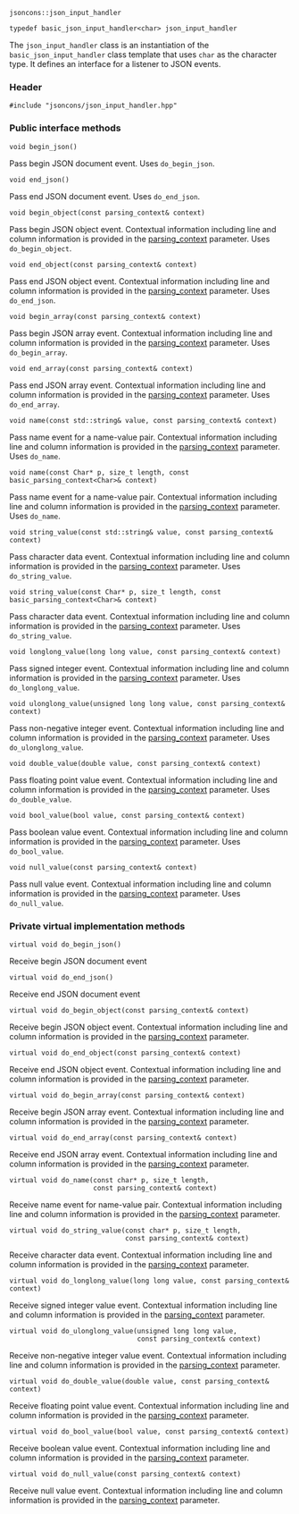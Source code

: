     jsoncons::json_input_handler

    typedef basic_json_input_handler<char> json_input_handler

The `json_input_handler` class is an instantiation of the `basic_json_input_handler` class template that uses `char` as the character type. It defines an interface for a listener to JSON events.

### Header

    #include "jsoncons/json_input_handler.hpp"

### Public interface methods

    void begin_json()
Pass begin JSON document event. Uses `do_begin_json`.

    void end_json()
Pass end JSON document event. Uses `do_end_json`.

    void begin_object(const parsing_context& context)
Pass begin JSON object event. Contextual information including
line and column information is provided in the [parsing_context](parsing_context) parameter. Uses `do_begin_object`.

    void end_object(const parsing_context& context)
Pass end JSON object event. Contextual information including
line and column information is provided in the [parsing_context](parsing_context) parameter. Uses `do_end_json`.

    void begin_array(const parsing_context& context)
Pass begin JSON array event. Contextual information including
line and column information is provided in the [parsing_context](parsing_context) parameter. Uses `do_begin_array`.

    void end_array(const parsing_context& context)
Pass end JSON array event. Contextual information including
line and column information is provided in the [parsing_context](parsing_context) parameter. Uses `do_end_array`.

    void name(const std::string& value, const parsing_context& context)
Pass name event for a name-value pair. Contextual information including
line and column information is provided in the [parsing_context](parsing_context) parameter.  Uses `do_name`.

    void name(const Char* p, size_t length, const basic_parsing_context<Char>& context)
Pass name event for a name-value pair. Contextual information including
line and column information is provided in the [parsing_context](parsing_context) parameter.  Uses `do_name`.

    void string_value(const std::string& value, const parsing_context& context)
Pass character data event. Contextual information including
line and column information is provided in the [parsing_context](parsing_context) parameter. Uses `do_string_value`.

    void string_value(const Char* p, size_t length, const basic_parsing_context<Char>& context)
Pass character data event. Contextual information including
line and column information is provided in the [parsing_context](parsing_context) parameter. Uses `do_string_value`.

    void longlong_value(long long value, const parsing_context& context)
Pass signed integer event. Contextual information including
line and column information is provided in the [parsing_context](parsing_context) parameter. Uses `do_longlong_value`.

    void ulonglong_value(unsigned long long value, const parsing_context& context)
Pass non-negative integer event. Contextual information including
line and column information is provided in the [parsing_context](parsing_context) parameter. Uses `do_ulonglong_value`.

    void double_value(double value, const parsing_context& context)
Pass floating point value event. Contextual information including
line and column information is provided in the [parsing_context](parsing_context) parameter. Uses `do_double_value`.

    void bool_value(bool value, const parsing_context& context)
Pass boolean value event. Contextual information including
line and column information is provided in the [parsing_context](parsing_context) parameter. Uses `do_bool_value`.

    void null_value(const parsing_context& context)
Pass null value event. Contextual information including
line and column information is provided in the [parsing_context](parsing_context) parameter. Uses `do_null_value`.

### Private virtual implementation methods

    virtual void do_begin_json()
Receive begin JSON document event

    virtual void do_end_json()
Receive end JSON document event

    virtual void do_begin_object(const parsing_context& context)
Receive begin JSON object event. Contextual information including
line and column information is provided in the [parsing_context](parsing_context) parameter. 

    virtual void do_end_object(const parsing_context& context)
Receive end JSON object event. Contextual information including
line and column information is provided in the [parsing_context](parsing_context) parameter. 

    virtual void do_begin_array(const parsing_context& context)
Receive begin JSON array event. Contextual information including
line and column information is provided in the [parsing_context](parsing_context) parameter. 

    virtual void do_end_array(const parsing_context& context)
Receive end JSON array event. Contextual information including
line and column information is provided in the [parsing_context](parsing_context) parameter. 

    virtual void do_name(const char* p, size_t length, 
                         const parsing_context& context)
Receive name event for name-value pair. Contextual information including
line and column information is provided in the [parsing_context](parsing_context) parameter.  

    virtual void do_string_value(const char* p, size_t length, 
                                 const parsing_context& context)
Receive character data event. Contextual information including
line and column information is provided in the [parsing_context](parsing_context) parameter. 

    virtual void do_longlong_value(long long value, const parsing_context& context)
Receive signed integer value event. Contextual information including
line and column information is provided in the [parsing_context](parsing_context) parameter. 

    virtual void do_ulonglong_value(unsigned long long value, 
                                    const parsing_context& context)
Receive non-negative integer value event. Contextual information including
line and column information is provided in the [parsing_context](parsing_context) parameter. 

    virtual void do_double_value(double value, const parsing_context& context)
Receive floating point value event. Contextual information including
line and column information is provided in the [parsing_context](parsing_context) parameter. 

    virtual void do_bool_value(bool value, const parsing_context& context)
Receive boolean value event. Contextual information including
line and column information is provided in the [parsing_context](parsing_context) parameter. 

    virtual void do_null_value(const parsing_context& context)
Receive null value event. Contextual information including
line and column information is provided in the [parsing_context](parsing_context) parameter. 

